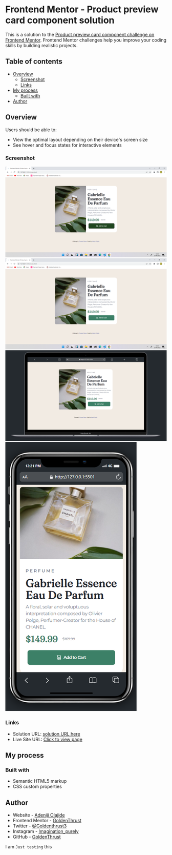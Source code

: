 # Frontend Mentor - Product preview card component solution

This is a solution to the [Product preview card component challenge on Frontend Mentor](https://www.frontendmentor.io/challenges/product-preview-card-component-GO7UmttRfa). Frontend Mentor challenges help you improve your coding skills by building realistic projects. 

## Table of contents

- [Overview](#overview)
  - [Screenshot](#screenshot)
  - [Links](#links)
- [My process](#my-process)
  - [Built with](#built-with)
- [Author](#author)


## Overview

Users should be able to:

- View the optimal layout depending on their device's screen size
- See hover and focus states for interactive elements

### Screenshot

![active-state](design/design-by-olajide/active-state.png)
![desktop-design](design/design-by-olajide/desktop-design.png)
![design-preview](design/design-by-olajide/desktop-preview.png)
![mobile-design](design/design-by-olajide/mobile-design.png)


### Links

- Solution URL: [solution URL here](https://www.frontendmentor.io/solutions/this-is-a-responsive-landing-page-using-media-query-xJKaGye_4u)
- Live Site URL: [Click to view page](https://goldenthrust.github.io/product-preview-card-component-main/)

## My process

### Built with

- Semantic HTML5 markup
- CSS custom properties

## Author

- Website - [Adeniji Olajide](https://www.facebook.com/sluggish.superstition.5)
- Frontend Mentor - [GoldenThrust](https://www.frontendmentor.io/profile/GoldenThrust)
- Twitter - [@Goldenthrust3](https://www.twitter.com/Goldenthrust3)
- Instagram - [Imagination_purely](https://www.instagram.com/imagination_purely)
- GitHub - [GoldenThrust](https://github.com/GoldenThrust)

I am ``` Just testing ``` this
